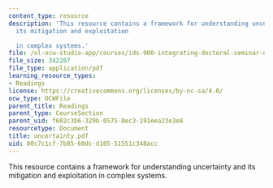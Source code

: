 ```yaml
---
content_type: resource
description: 'This resource contains a framework for understanding uncertainty and
  its mitigation and exploitation

  in complex systems.'
file: /ol-ocw-studio-app/courses/ids-900-integrating-doctoral-seminar-on-emerging-technologies-fall-2005/00c7c1cf7b8560dcd10551551c348acc_uncertainty.pdf
file_size: 342207
file_type: application/pdf
learning_resource_types:
- Readings
license: https://creativecommons.org/licenses/by-nc-sa/4.0/
ocw_type: OCWFile
parent_title: Readings
parent_type: CourseSection
parent_uid: f602c3b6-329b-0575-8ec3-191eea23e3e8
resourcetype: Document
title: uncertainty.pdf
uid: 00c7c1cf-7b85-60dc-d105-51551c348acc
---
```

This resource contains a framework for understanding uncertainty and its mitigation and exploitation
in complex systems.